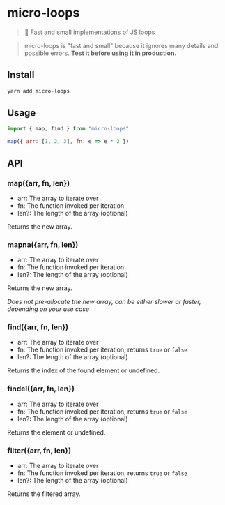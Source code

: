 # micro-loops

> 🚅 Fast and small implementations of JS loops 

> micro-loops is "fast and small" because it ignores many details and possible errors. **Test it before using it in production.**

## Install

```bash
yarn add micro-loops
```

## Usage

```js
import { map, find } from "micro-loops"

map({ arr: [1, 2, 3], fn: e => e * 2 })
```

## API

### map({arr, fn, len})

- arr: The array to iterate over
- fn: The function invoked per iteration
- len?: The length of the array (optional)

Returns the new array.

### mapna({arr, fn, len})

- arr: The array to iterate over
- fn: The function invoked per iteration
- len?: The length of the array (optional)

Returns the new array.

_Does not pre-allocate the new array, can be either slower or faster, depending on your use case_

### find({arr, fn, len})

- arr: The array to iterate over
- fn: The function invoked per iteration, returns `true` or `false`
- len?: The length of the array (optional)

Returns the index of the found element or undefined.

### findel({arr, fn, len})

- arr: The array to iterate over
- fn: The function invoked per iteration, returns `true` or `false`
- len?: The length of the array (optional)

Returns the element or undefined.

### filter({arr, fn, len})

- arr: The array to iterate over
- fn: The function invoked per iteration, returns `true` or `false`
- len?: The length of the array (optional)

Returns the filtered array.
